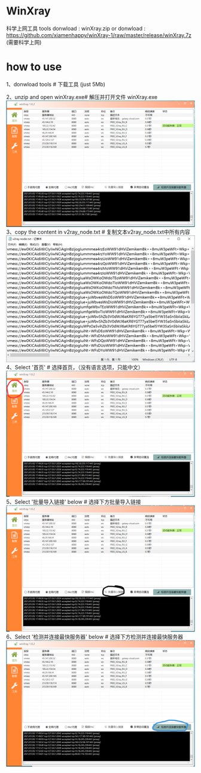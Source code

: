 # WinXray
科学上网工具 tools
donwload : winXray.zip
or donwload : https://github.com/xiamenhappy/winXray-1/raw/master/release/winXray.7z (需要科学上网)


# how to use

1、donwload tools # 下载工具 (just 5Mb)

2、unzip and open winXray.exe# 解压并打开文件 winXray.exe
![image](https://github.com/a1802lzw/WinXray/blob/main/20210102174618.png)
3、copy the content in v2ray_node.txt # 复制文本v2ray_node.txt中所有内容
![image](https://github.com/a1802lzw/WinXray/blob/main/20210102174908.png)
4、Select '首页' # 选择首页，（没有语言选项，只能中文）
![image](https://github.com/a1802lzw/WinXray/blob/main/20210102175023.png)
5、Select '批量导入链接' below  # 选择下方批量导入链接
![image](https://github.com/a1802lzw/WinXray/blob/main/20210102175045.png)
6、Select '检测并连接最快服务器' below  # 选择下方检测并连接最快服务器
![image](https://github.com/a1802lzw/WinXray/blob/main/20210102175431.png)
